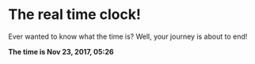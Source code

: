 # The real time clock!

Ever wanted to know what the time is? Well, your journey is about to end!

**The time is Nov 23, 2017, 05:26**